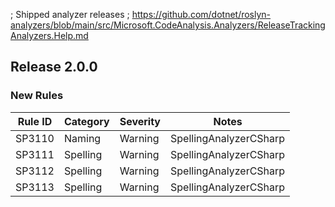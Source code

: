 ﻿; Shipped analyzer releases
; https://github.com/dotnet/roslyn-analyzers/blob/main/src/Microsoft.CodeAnalysis.Analyzers/ReleaseTrackingAnalyzers.Help.md

## Release 2.0.0

### New Rules

Rule ID | Category | Severity | Notes
--------|----------|----------|-------
SP3110  | Naming   | Warning  | SpellingAnalyzerCSharp
SP3111  | Spelling | Warning  | SpellingAnalyzerCSharp
SP3112  | Spelling | Warning  | SpellingAnalyzerCSharp
SP3113  | Spelling | Warning  | SpellingAnalyzerCSharp
